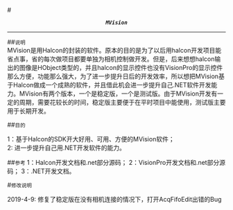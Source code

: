 #<p align="center">***`MVision`***</p>

---
##`说明`  
MVision是用Halcon的封装的软件。原本的目的是为了以后用halcon开发项目能省点事，省的每次做项目都要单独为相机控制做开发。但是，后来想想halcon输出的图像是HObject类型的，并且halcon的显示控件也没有VisionPro的显示控件那么方便，功能那么强大，为了进一步提升日后的开发效率，所以想把MVision基于Halcon做成一个成熟的软件，并且借此机会进一步提升自己.NET软件开发能力。MVision有两个版本，一个是稳定版，一个是测试版。由于MVision开发有一定的周期，需要花较长的时间，稳定版主要便于在平时项目中能使用，测试版主要用于长期开发。

##`目的`

1：基于Halcon的SDK开大好用、可用、方便的MVision软件；   
2: 进一步提升自己用.NET开发软件的能力。

##`参考`
1：Halcon开发文档和.net部分源码；
2：VisionPro开发文档和.net部分源码；
3：.NET开发文档。

#`修改说明`


2019-4-9: 修复了稳定版在没有相机连接的情况下，打开AcqFifoEdit出错的Bug